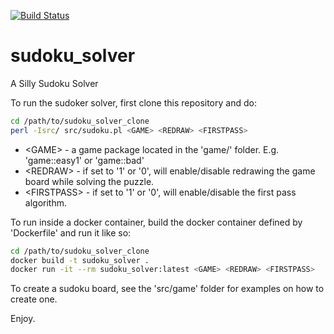 [![Build Status](https://travis-ci.org/rhrhunter/sudoku_solver.svg?branch=master)](https://travis-ci.org/rhrhunter/sudoku_solver)

# sudoku_solver
A Silly Sudoku Solver

To run the sudoker solver, first clone this repository and do:

```bash
cd /path/to/sudoku_solver_clone
perl -Isrc/ src/sudoku.pl <GAME> <REDRAW> <FIRSTPASS>
```

- \<GAME\> - a game package located in the 'game/' folder. E.g. 'game::easy1' or 'game::bad'
- \<REDRAW\> - if set to '1' or '0', will enable/disable redrawing the game board while solving the puzzle.
- \<FIRSTPASS\> - if set to '1' or '0', will enable/disable the first pass algorithm. 

To run inside a docker container, build the docker container defined by 'Dockerfile' and run it like so:

```bash
cd /path/to/sudoku_solver_clone
docker build -t sudoku_solver .
docker run -it --rm sudoku_solver:latest <GAME> <REDRAW> <FIRSTPASS>
```

To create a sudoku board, see the 'src/game' folder for examples on how to create one.

Enjoy.
